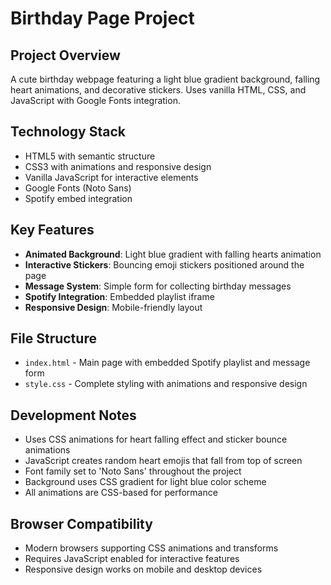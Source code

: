 # Birthday Page Project
## Project Overview

A cute birthday webpage featuring a light blue gradient background, falling heart animations, and decorative stickers. Uses vanilla HTML, CSS, and JavaScript with Google Fonts integration.

## Technology Stack
- HTML5 with semantic structure
- CSS3 with animations and responsive design
- Vanilla JavaScript for interactive elements
- Google Fonts (Noto Sans)
- Spotify embed integration

## Key Features
- **Animated Background**: Light blue gradient with falling hearts animation
- **Interactive Stickers**: Bouncing emoji stickers positioned around the page
- **Message System**: Simple form for collecting birthday messages
- **Spotify Integration**: Embedded playlist iframe
- **Responsive Design**: Mobile-friendly layout

## File Structure
- `index.html` - Main page with embedded Spotify playlist and message form
- `style.css` - Complete styling with animations and responsive design

## Development Notes
- Uses CSS animations for heart falling effect and sticker bounce animations
- JavaScript creates random heart emojis that fall from top of screen
- Font family set to 'Noto Sans' throughout the project
- Background uses CSS gradient for light blue color scheme
- All animations are CSS-based for performance

## Browser Compatibility
- Modern browsers supporting CSS animations and transforms
- Requires JavaScript enabled for interactive features
- Responsive design works on mobile and desktop devices
